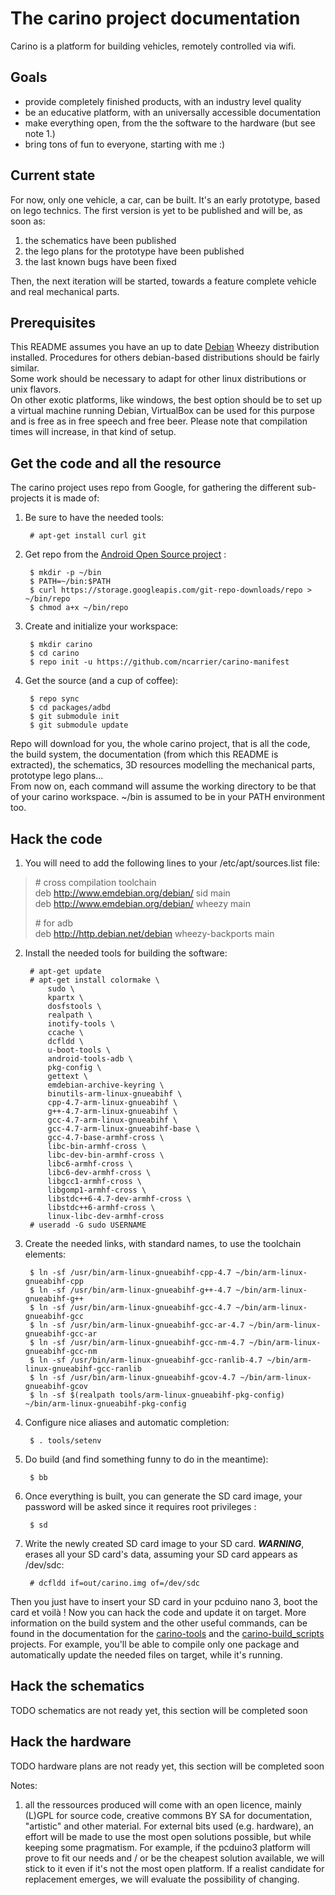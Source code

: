 # The carino project documentation

Carino is a platform for building vehicles, remotely controlled via wifi.

## Goals

* provide completely finished products, with an industry level quality
* be an educative platform, with an universally accessible documentation
* make everything open, from the the software to the hardware (but see note 1.)
* bring tons of fun to everyone, starting with me :)

## Current state

For now, only one vehicle, a car, can be built. It's an early prototype, based
on lego technics. The first version is yet to be published and will be, as soon
as:

1. the schematics have been published
2. the lego plans for the prototype have been published
3. the last known bugs have been fixed

Then, the next iteration will be started, towards a feature complete vehicle and
real mechanical parts.

## Prerequisites

This README assumes you have an up to date [Debian][debian] Wheezy distribution
installed. Procedures for others debian-based distributions should be fairly
similar.  
Some work should be necessary to adapt for other linux distributions or unix
flavors.  
On other exotic platforms, like windows, the best option should be to set up a
virtual machine running Debian, VirtualBox can be used for this purpose and is
free as in free speech and free beer. Please note that compilation times will
increase, in that kind of setup.

## Get the code and all the resource

The carino project uses repo from Google, for gathering the different
sub-projects it is made of:

1. Be sure to have the needed tools:

        # apt-get install curl git

2. Get repo from the [Android Open Source project][aosp-repo] :

        $ mkdir -p ~/bin
        $ PATH=~/bin:$PATH
        $ curl https://storage.googleapis.com/git-repo-downloads/repo > ~/bin/repo
        $ chmod a+x ~/bin/repo

3. Create and initialize your workspace:

        $ mkdir carino
        $ cd carino
        $ repo init -u https://github.com/ncarrier/carino-manifest

4. Get the source (and a cup of coffee):

        $ repo sync
        $ cd packages/adbd
        $ git submodule init
        $ git submodule update

Repo will download for you, the whole carino project, that is all the code, the
build system, the documentation (from which this README is extracted), the
schematics, 3D resources modelling the mechanical parts, prototype lego
plans...  
From now on, each command will assume the working directory to be that of your
carino workspace. ~/bin is assumed to be in your PATH environment too.

## Hack the code

1. You will need to add the following lines to your /etc/apt/sources.list file:

> \# cross compilation toolchain  
  deb http://www.emdebian.org/debian/ sid main  
  deb http://www.emdebian.org/debian/ wheezy main  
>  
> \# for adb  
  deb http://http.debian.net/debian wheezy-backports main  

2. Install the needed tools for building the software:

        # apt-get update
        # apt-get install colormake \
            sudo \
            kpartx \
            dosfstools \
            realpath \
            inotify-tools \
            ccache \
            dcfldd \
            u-boot-tools \
            android-tools-adb \
            pkg-config \
            gettext \
            emdebian-archive-keyring \
            binutils-arm-linux-gnueabihf \
            cpp-4.7-arm-linux-gnueabihf \
            g++-4.7-arm-linux-gnueabihf \
            gcc-4.7-arm-linux-gnueabihf \
            gcc-4.7-arm-linux-gnueabihf-base \
            gcc-4.7-base-armhf-cross \
            libc-bin-armhf-cross \
            libc-dev-bin-armhf-cross \
            libc6-armhf-cross \
            libc6-dev-armhf-cross \
            libgcc1-armhf-cross \
            libgomp1-armhf-cross \
            libstdc++6-4.7-dev-armhf-cross \
            libstdc++6-armhf-cross \
            linux-libc-dev-armhf-cross
        # useradd -G sudo USERNAME

3. Create the needed links, with standard names, to use the toolchain elements:

        $ ln -sf /usr/bin/arm-linux-gnueabihf-cpp-4.7 ~/bin/arm-linux-gnueabihf-cpp
        $ ln -sf /usr/bin/arm-linux-gnueabihf-g++-4.7 ~/bin/arm-linux-gnueabihf-g++
        $ ln -sf /usr/bin/arm-linux-gnueabihf-gcc-4.7 ~/bin/arm-linux-gnueabihf-gcc
        $ ln -sf /usr/bin/arm-linux-gnueabihf-gcc-ar-4.7 ~/bin/arm-linux-gnueabihf-gcc-ar
        $ ln -sf /usr/bin/arm-linux-gnueabihf-gcc-nm-4.7 ~/bin/arm-linux-gnueabihf-gcc-nm
        $ ln -sf /usr/bin/arm-linux-gnueabihf-gcc-ranlib-4.7 ~/bin/arm-linux-gnueabihf-gcc-ranlib
        $ ln -sf /usr/bin/arm-linux-gnueabihf-gcov-4.7 ~/bin/arm-linux-gnueabihf-gcov
        $ ln -sf $(realpath tools/arm-linux-gnueabihf-pkg-config) ~/bin/arm-linux-gnueabihf-pkg-config

4. Configure nice aliases and automatic completion:

        $ . tools/setenv

5. Do build (and find something funny to do in the meantime):

        $ bb

6. Once everything is built, you can generate the SD card image, your password
   will be asked since it requires root privileges :

        $ sd

7. Write the newly created SD card image to your SD card. **_WARNING_**, erases
   all your SD card's data, assuming your SD card appears as /dev/sdc:

        # dcfldd if=out/carino.img of=/dev/sdc

Then you just have to insert your SD card in your pcduino nano 3, boot the card
et voilà ! Now you can hack the code and update it on target. More information
on the build system and the other useful commands, can be found in the
documentation for the [carino-tools][carino-tools] and the
[carino-build_scripts][carino-build_scripts] projects. For example, you'll be
able to compile only one package and automatically update the needed files on
target, while it's running.

## Hack the schematics

TODO schematics are not ready yet, this section will be completed soon

## Hack the hardware

TODO hardware plans are not ready yet, this section will be completed soon

Notes:
1. all the ressources produced will come with an open licence, mainly (L)GPL for
source code, creative commons BY SA for documentation, "artistic" and other
material. For external bits used (e.g. hardware), an effort will be made to use
the most open solutions possible, but while keeping some pragmatism. For
example, if the pcduino3 platform will prove to fit our needs and / or be the
cheapest solution available, we will stick to it even if it's not the most open
platform. If a realist candidate for replacement emerges, we will evaluate the
possibility of changing.


[aosp-repo]: https://source.android.com/source/downloading.html#installing-repo
[carino-build_scripts]: https://github.com/ncarrier/carino-build_scripts
[carino-tools]: https://github.com/ncarrier/carino-tools
[debian]: https://www.debian.org/
